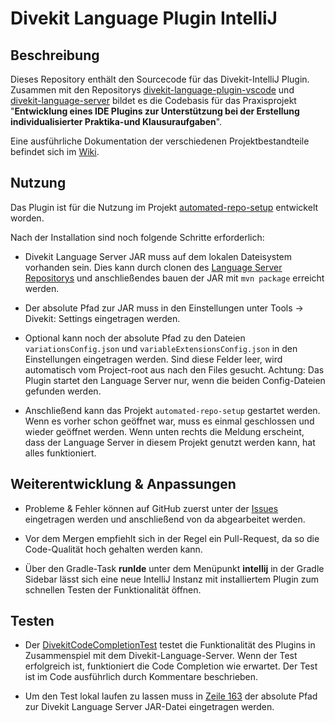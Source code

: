 # Divekit Language Plugin IntelliJ

## Beschreibung

Dieses Repository enthält den Sourcecode für das Divekit-IntelliJ Plugin. Zusammen mit den Repositorys [divekit-language-plugin-vscode](https://github.com/divekit/divekit-language-plugin-vscode)
und [divekit-language-server](https://github.com/divekit/divekit-language-server) bildet es die Codebasis für das Praxisprojekt
"**Entwicklung eines IDE Plugins zur Unterstützung bei der Erstellung individualisierter Praktika-und Klausuraufgaben**".

Eine ausführliche Dokumentation der verschiedenen Projektbestandteile befindet sich im [Wiki](https://github.com/divekit/divekit-language-server/wiki).

## Nutzung 

Das Plugin ist für die Nutzung im Projekt [automated-repo-setup](https://github.com/divekit/divekit-automated-repo-setup) entwickelt worden. 

Nach der Installation sind noch folgende Schritte erforderlich: 

* Divekit Language Server JAR muss auf dem lokalen Dateisystem vorhanden sein. Dies kann durch clonen des [Language Server Repositorys](https://github.com/divekit/divekit-language-server) und anschließendes bauen der JAR mit `mvn package` erreicht werden.

* Der absolute Pfad zur JAR muss in den Einstellungen unter Tools -> Divekit: Settings eingetragen werden.

* Optional kann noch der absolute Pfad zu den Dateien `variationsConfig.json` und `variableExtensionsConfig.json` in den Einstellungen
eingetragen werden. Sind diese Felder leer, wird automatisch vom Project-root aus nach den Files gesucht.
  Achtung: Das Plugin startet den Language Server nur, wenn die beiden Config-Dateien gefunden werden.
  
* Anschließend kann das Projekt `automated-repo-setup` gestartet werden. Wenn es vorher schon geöffnet war, muss es einmal geschlossen 
und wieder geöffnet werden. Wenn unten rechts die Meldung erscheint, dass der Language Server in diesem Projekt genutzt werden kann, hat
  alles funktioniert.
  
## Weiterentwicklung & Anpassungen

* Probleme & Fehler können auf GitHub zuerst unter der [Issues](https://github.com/divekit/divekit-language-plugin-intellij/issues) eingetragen werden
und anschließend von da abgearbeitet werden. 
  
* Vor dem Mergen empfiehlt sich in der Regel ein Pull-Request, da so die Code-Qualität hoch gehalten werden kann.

* Über den Gradle-Task **runIde** unter dem Menüpunkt **intellij** in der Gradle Sidebar lässt sich eine neue
IntelliJ Instanz mit installiertem Plugin zum schnellen Testen der Funktionalität öffnen.


## Testen

* Der [DivekitCodeCompletionTest](https://github.com/divekit/divekit-language-plugin-intellij/blob/master/src/test/java/DivekitCodeCompletionTest.java)
testet die Funktionalität des Plugins in Zusammenspiel mit dem Divekit-Language-Server. Wenn der Test erfolgreich ist, funktioniert die Code Completion
  wie erwartet. Der Test ist im Code ausführlich durch Kommentare beschrieben.
  
* Um den Test lokal laufen zu lassen muss in [Zeile 163](https://github.com/divekit/divekit-language-plugin-intellij/blob/ebe71b9a3120f6552e836e7d4c753061a6618f8d/src/test/java/DivekitCodeCompletionTest.java#L163)
  der absolute Pfad zur Divekit Language Server JAR-Datei eingetragen werden.
